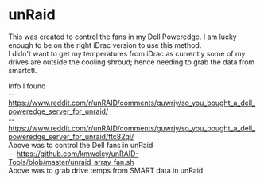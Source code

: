 # unRaid

This was created to control the fans in my Dell Poweredge. I am lucky enough to be on the right iDrac version to use this method.  
I didn't want to get my temperatures from iDrac as currently some of my drives are outside the cooling shroud; hence needing to grab the data from smartctl.  





Info I found  
-- https://www.reddit.com/r/unRAID/comments/guwrjy/so_you_bought_a_dell_poweredge_server_for_unraid/  
-- https://www.reddit.com/r/unRAID/comments/guwrjy/so_you_bought_a_dell_poweredge_server_for_unraid/ftc82qi/   
     Above was to control the Dell fans in unRaid  
-- https://github.com/kmwoley/unRAID-Tools/blob/master/unraid_array_fan.sh  
     Above was to grab drive temps from SMART data in unRaid  
